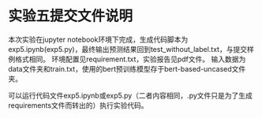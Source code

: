 # 实验五提交文件说明
本次实验在jupyter notebook环境下完成，生成代码脚本为exp5.ipynb(exp5.py)，最终输出预测结果回到test_without_label.txt，与提交样例格式相同。
环境配置见requirement.txt，实验报告见pdf文件。
输入数据为data文件夹和train.txt，使用的bert预训练模型存于bert-based-uncased文件夹。

可以运行代码文件exp5.ipynb或exp5.py（二者内容相同，.py文件只是为了生成requirements文件而转出的）执行实验代码。

